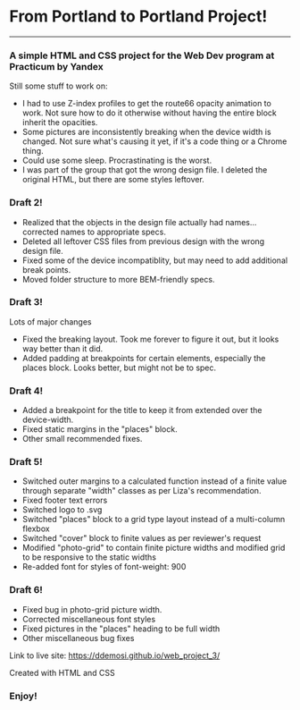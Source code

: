 # From Portland to Portland Project!
--------------------------------
### A simple HTML and CSS project for the Web Dev program at Practicum by Yandex

Still some stuff to work on:
* I had to use Z-index profiles to get the route66 opacity animation to work. Not sure how to do it otherwise without having the entire block inherit the opacities.
* Some pictures are inconsistently breaking when the device width is changed. Not sure what's causing it yet, if it's a code thing or a Chrome thing.
* Could use some sleep. Procrastinating is the worst.
* I was part of the group that got the wrong design file. I deleted the original HTML, but there are some styles leftover.

### Draft 2!

* Realized that the objects in the design file actually had names... corrected names to appropriate specs.
* Deleted all leftover CSS files from previous design with the wrong design file.
* Fixed some of the device incompatiblity, but may need to add additional break points.
* Moved folder structure to more BEM-friendly specs.

### Draft 3!

Lots of major changes
* Fixed the breaking layout. Took me forever to figure it out, but it looks way better than it did.
* Added padding at breakpoints for certain elements, especially the places block. Looks better, but might not be to spec.

### Draft 4!

* Added a breakpoint for the title to keep it from extended over the device-width.
* Fixed static margins in the "places" block.
* Other small recommended fixes.

### Draft 5!

* Switched outer margins to a calculated function instead of a finite value through separate "width" classes as per Liza's recommendation.
* Fixed footer text errors
* Switched logo to .svg
* Switched "places" block to a grid type layout instead of a multi-column flexbox
* Switched "cover" block to finite values as per reviewer's request
* Modified "photo-grid" to contain finite picture widths and modified grid to be responsive to the static widths
* Re-added font for styles of font-weight: 900

### Draft 6!

* Fixed bug in photo-grid picture width.
* Corrected miscellaneous font styles
* Fixed pictures in the "places" heading to be full width
* Other miscellaneous bug fixes


Link to live site:
https://ddemosi.github.io/web_project_3/

Created with HTML and CSS

### Enjoy!
